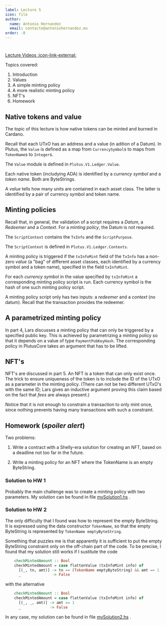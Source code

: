 ```yaml
---
label: Lecture 5
icon: file
author:
  name: Antonio Hernandez
  email: contacto@antoniohernandez.mx
order: -8
---
```


# 

[Lecture Videos :icon-link-external:](https://www.youtube.com/playlist?list=PLNEK_Ejlx3x0G8V8CDBnRDZ86POVsrfzw)

Topics covered:

1. Introduction
2. Values
3. A simple minting policy
4. A more realistic minting policy
5. NFT's
6. Homework


## Native tokens and value

The topic of this lecture is how native tokens can be minted and burned in
Cardano.

Recall that each UTxO has an address and a value (in adition of a Datum).  In
Plutus, the `Value` is defined as a map from `CurrencySymbol`s to maps from
`TokenName`s to `Integer`s.

The `Value` module is defined in `Plutus.V1.Ledger.Value`.

Each native token (includying ADA) is identified by a *currency symbol* and a
*token name*.  Both are ByteStrings.

A *value* tells how many units are contained in each asset class.  The latter
is identified by a pair of currency symbol and token name.


## Minting policies

Recall that, in general, the validation of a script requires a *Datum*, a
*Redeemer* and a *Context*.  For a *minting policy*, the Datum is not
required.

The `ScriptContext` contains the `TxInfo` and the `ScriptPurpose`.

The `ScriptContext` is defined in `Plutus.V1.Ledger.Contexts`.

A minting policy is triggered if the `txInfoMint` field of the `TxInfo` has a
non-zero *value* (a "bag" of different asset classes, each identified by a
currency symbol and a token name), specified in the field `txInfoMint`.

For each *currency symbol* in the value specified by `txInfoMint` a
corresponding minting policy script is run.  Each currency symbol is the hash
of one such minting policy script.

A minting policy script only has two inputs: a *redeemer* and a *context* (no
datum).  Recall that the transaction provides the redeemer.


## A parametrized minting policy

In part 4, Lars discusses a minting policy that can only be triggered by a
specified public key.  This is achieved by parametrizing a minting policy so
that it depends on a value of type `PaymentPubKeyHash`.  The corresponding
policy in PlutusCore takes an argument that has to be lifted.


## NFT's

NFT's are discussed in part 5.  An NFT is a token that can only exist once.
The trick to ensure uniqueness of the token is to include the ID of the UTxO
as a parameter in the minting policy.  (There can not be two different UTxO's
with the same ID; Lars gives an inductive argument proving this claim based on
the fact that *fees* are always present.)

Notice that it is not enough to constrain a transaction to only mint once,
since nothing prevents having many transactions with such a constraint.

## Homework (*spoiler alert*)

Two problems:

1. Write a contract with a Shelly-era solution for creating an NFT, based on a
deadline not too far in the future.

2. Write a minting policy for an NFT where the TokenName is an empty
ByteString.

### Solution to HW 1

Probably the main challenge was to create a minting policy with two
parameters.  My solution can be found in file
[mySolution1.hs](https://github.com/ajuggler/ppp-solutions/tree/main/lecture05/mySolution1.hs)
.

### Solution to HW 2

The only difficulty that I found was how to represent the empty ByteString.
It is expressed using the data constructor `TokenName`, so that the empty
ByteString is represented by `TokenName emptyByteString`.

Something that puzzles me is that apparently it is sufficient to put the empty
ByteString constraint only on the off-chain part of the code.  To be precise, I
found that my solution still works if I sustitute the code

```haskell
    checkMintedAmount :: Bool
    checkMintedAmount = case flattenValue (txInfoMint info) of
      [(_, tn, amt)] -> tn == (TokenName emptyByteString) && amt == 1
      _              -> False
```

with the alternative

```haskell
    checkMintedAmount :: Bool
    checkMintedAmount = case flattenValue (txInfoMint info) of
      [(_, _, amt)] -> amt == 1
      _             -> False
```

In any case, my solution can be found in file
[mySolution2.hs](https://github.com/ajuggler/ppp-solutions/tree/main/lecture05/mySolution2.hs)
.